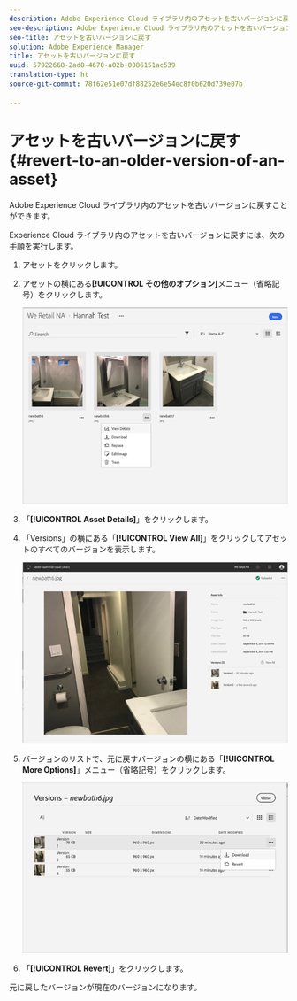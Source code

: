 ```yaml
---
description: Adobe Experience Cloud ライブラリ内のアセットを古いバージョンに戻すことができます。
seo-description: Adobe Experience Cloud ライブラリ内のアセットを古いバージョンに戻すことができます。
seo-title: アセットを古いバージョンに戻す
solution: Adobe Experience Manager
title: アセットを古いバージョンに戻す
uuid: 57922668-2ad8-4670-a02b-0086151ac539
translation-type: ht
source-git-commit: 78f62e51e07df88252e6e54ec8f0b620d739e07b

---
```



# アセットを古いバージョンに戻す{#revert-to-an-older-version-of-an-asset}

Adobe Experience Cloud ライブラリ内のアセットを古いバージョンに戻すことができます。

Experience Cloud ライブラリ内のアセットを古いバージョンに戻すには、次の手順を実行します。

1. アセットをクリックします。
1. アセットの横にある&#x200B;**[!UICONTROL その他のオプション]**&#x200B;メニュー（省略記号）をクリックします。

   ![](assets/library_asset_options.png)

1. 「**[!UICONTROL Asset Details]**」をクリックします。
1. 「Versions」の横にある「**[!UICONTROL View All]**」をクリックしてアセットのすべてのバージョンを表示します。

   ![](assets/library_details_versions.png)

1. バージョンのリストで、元に戻すバージョンの横にある「**[!UICONTROL More Options]**」メニュー（省略記号）をクリックします。

   ![](assets/library_versions_download_revert.png)

1. 「**[!UICONTROL Revert]**」をクリックします。

元に戻したバージョンが現在のバージョンになります。
